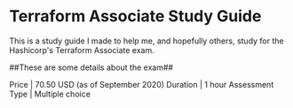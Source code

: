 # Terraform Associate Study Guide

This is a study guide I made to help me, and hopefully others, study for the Hashicorp's Terraform Associate exam.

##These are some details about the exam##

Price | 70.50 USD (as of September 2020)
Duration | 1 hour
Assessment Type | Multiple choice


